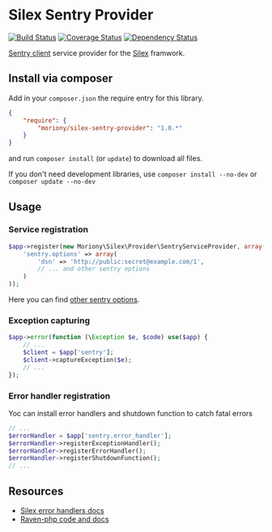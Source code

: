 # Silex Sentry Provider

[![Build Status](https://travis-ci.org/bthemad/silex-sentry-provider.png?branch=master)](https://travis-ci.org/moriony/silex-sentry-provider) [![Coverage Status](https://coveralls.io/repos/bthemad/silex-sentry-provider/badge.png)](https://coveralls.io/r/bthemad/silex-sentry-provider) [![Dependency Status](https://www.versioneye.com/user/projects/54db8308c1bbbda0130002ef/badge.png)](https://www.versioneye.com/user/projects/51bf5dd3f721e5000200104f)

[Sentry client](https://github.com/getsentry/raven-php) service provider for the [Silex](http://silex.sensiolabs.org/) framwork.

## Install via composer

Add in your ```composer.json``` the require entry for this library.
```json
{
    "require": {
        "moriony/silex-sentry-provider": "1.0.*"
    }
}
```
and run ```composer install``` (or ```update```) to download all files.

If you don't need development libraries, use ```composer install --no-dev``` or ```composer update --no-dev```

## Usage

### Service registration
```php
$app->register(new Moriony\Silex\Provider\SentryServiceProvider, array(
    'sentry.options' => array(
        'dsn' => 'http://public:secret@example.com/1',
        // ... and other sentry options
    )
));
```

Here you can find [other sentry options](https://github.com/getsentry/raven-php#configuration).

###  Exception capturing
```php
$app->error(function (\Exception $e, $code) use($app) {
    // ...
    $client = $app['sentry'];
    $client->captureException($e);
    // ...
});
```

### Error handler registration
Yoc can install error handlers and shutdown function to catch fatal errors
```php
// ...
$errorHandler = $app['sentry.error_handler'];
$errorHandler->registerExceptionHandler();
$errorHandler->registerErrorHandler();
$errorHandler->registerShutdownFunction();
// ...
```

## Resources
* [Silex error handlers docs](http://silex.sensiolabs.org/doc/usage.html#error-handlers)
* [Raven-php code and docs](https://github.com/getsentry/raven-php)
